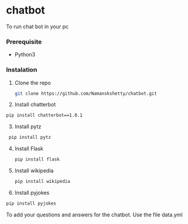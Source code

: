 # chatbot
To run chat bot in your pc
### Prerequisite
* Python3

### Instalation
1. Clone the repo
   ```sh
   git clone https://github.com/Namanskshetty/chatbot.git
   ```
2. Install chatterbot
  ```sh
  pip install chatterbot==1.0.1
  ```
3. Install pytz 
  ```sh
   pip install pytz
  ```
4. Install Flask
    ```sh
    pip install flask
    ```
5. Install wikipedia
    ```sh
    pip install wikipedia
    ````
6. Install pyjokes
  ```sh 
  pip install pyjokes
  ```


To add your questions and answers for the chatbot. Use the file data.yml
